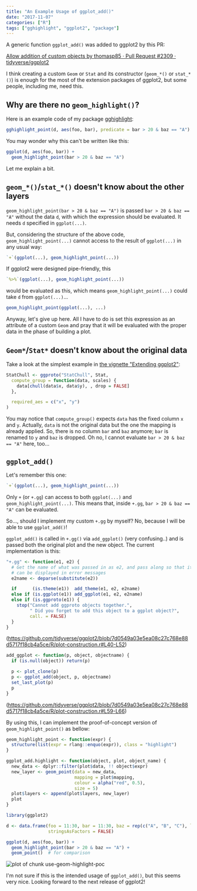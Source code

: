 ```yaml
---
title: "An Example Usage of ggplot_add()"
date: "2017-11-07"
categories: ["R"]
tags: ["gghighlight", "ggplot2", "package"]
---
```


A generic function `ggplot_add()` was added to ggplot2 by this PR:

[Allow addition of custom objects by thomasp85 · Pull Request #2309 · tidyverse/ggplot2](https://github.com/tidyverse/ggplot2/pull/2309)

I think creating a custom `Geom` or `Stat` and its constructor (`geom_*()` or `stat_*()`) is enough for the most of the extension packages of ggplot2, but some people, including me, need this.

## Why are there no `geom_highlight()`?

Here is an example code of my package [gghighlight](https://yutani.rbind.io/post/2017-10-06-gghighlight/):

```r
gghighlight_point(d, aes(foo, bar), predicate = bar > 20 & baz == "A")
```

You may wonder why this can't be written like this:

```r
ggplot(d, aes(foo, bar)) +
  geom_highlight_point(bar > 20 & baz == "A")
```

Let me explain a bit.

## `geom_*()`/`stat_*()` doesn't know about the other layers

`geom_highlight_point(bar > 20 & baz == "A")` is passed `bar > 20 & baz == "A"` without the data `d`, with which the expression should be evaluated. 
It needs `d` specified in `ggplot(...)`.

But, considering the structure of the above code, `geom_highlight_point(...)` cannot access to the result of `ggplot(...)` in any usual way:

```r
`+`(ggplot(...), geom_highlight_point(...))
```

If ggplot2 were designed pipe-friendly, this 

```r
`%>%`(ggplot(...), geom_highlight_point(...))
```

would be evaluated as this, which means `geom_highlight_point(...)` could take `d` from `ggplot(...)`...

```r
geom_highlight_point(ggplot(...), ...)
```

Anyway, let's give up here. All I have to do is set this expression as an attribute of a custom `Geom` and pray that it will be evaluated with the proper data in the phase of building a plot.

## `Geom*`/`Stat*` doesn't know about the original data

Take a look at the simplest example in [the vignette "Extending ggplot2"](http://ggplot2.tidyverse.org/articles/extending-ggplot2.html):

```r
StatChull <- ggproto("StatChull", Stat,
  compute_group = function(data, scales) {
    data[chull(data$x, data$y), , drop = FALSE]
  },

  required_aes = c("x", "y")
)
```

You may notice that `compute_group()` expects `data` has the fixed column `x` and `y`. Actually, `data` is not the original data but the one the mapping is already applied. So, there is no column `bar` and `baz` anymore; `bar` is renamed to `y` and `baz` is dropped. Oh no, I cannot evaluate `bar > 20 & baz == "A"` here, too...

## `ggplot_add()`

Let's remember this one:

```r
`+`(ggplot(...), geom_highlight_point(...))
```

Only `+` (or `+.gg`) can access to both `ggplot(...)` and `geom_highlight_point(...)`. This means that, inside `+.gg`, `bar > 20 & baz == "A"` can be evaluated.

So..., should I implement my custom `+.gg` by myself? No, because I will be able to use `ggplot_add()`!

`ggplot_add()` is called in `+.gg()` via `add_ggplot()` (very confusing..) and is passed both the original plot and the new object. The current implementation is this:

```r
"+.gg" <- function(e1, e2) {
  # Get the name of what was passed in as e2, and pass along so that it
  # can be displayed in error messages
  e2name <- deparse(substitute(e2))

  if      (is.theme(e1))  add_theme(e1, e2, e2name)
  else if (is.ggplot(e1)) add_ggplot(e1, e2, e2name)
  else if (is.ggproto(e1)) {
    stop("Cannot add ggproto objects together.",
         " Did you forget to add this object to a ggplot object?",
         call. = FALSE)
  }
}
```
(https://github.com/tidyverse/ggplot2/blob/7d0549a03e5ea08c27c768e88d5717f18cb4a5ce/R/plot-construction.r#L40-L52)

```r
add_ggplot <- function(p, object, objectname) {
  if (is.null(object)) return(p)

  p <- plot_clone(p)
  p <- ggplot_add(object, p, objectname)
  set_last_plot(p)
  p
}
```
(https://github.com/tidyverse/ggplot2/blob/7d0549a03e5ea08c27c768e88d5717f18cb4a5ce/R/plot-construction.r#L59-L66)

By using this, I can implement the proof-of-concept version of `geom_highlight_point()` as bellow:


```r
geom_highlight_point <- function(expr) {
  structure(list(expr = rlang::enquo(expr)), class = "highlight")
}

ggplot_add.highlight <- function(object, plot, object_name) {
  new_data <- dplyr::filter(plot$data, !! object$expr)
  new_layer <- geom_point(data = new_data,
                          mapping = plot$mapping,
                          colour = alpha("red", 0.5),
                          size = 5)
  plot$layers <- append(plot$layers, new_layer)
  plot
}
```


```r
library(ggplot2)

d <- data.frame(foo = 11:30, bar = 11:30, baz = rep(c("A", "B", "C"), length.out = 20),
                stringsAsFactors = FALSE)

ggplot(d, aes(foo, bar)) +
  geom_highlight_point(bar > 20 & baz == "A") +
  geom_point()  # for comparison
```

![plot of chunk use-geom-highlight-poc](/post/2017-11-07-ggplot-add_files/figure-html/use-geom-highlight-poc-1.png)

I'm not sure if this is the intended usage of `ggplot_add()`, but this seems very nice. Looking forward to the next release of ggplot2!
